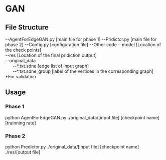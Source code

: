 # GAN
## File Structure
--AgentForEdgeGAN.py [main file for phase 1]
--Pridictor.py [main file for phase 2]
--Config.py [configuration file]
--Other code
--model [Location of the check points]  
--res [Location of the final pridiction output]  
--original_data  
&nbsp;&nbsp;&nbsp;&nbsp;&nbsp;&nbsp;--\*.txt.sdne [edge list of input graph]  
&nbsp;&nbsp;&nbsp;&nbsp;&nbsp;&nbsp;--\*.txt.sdne_group [label of the vertices in the corresponding graph] *For validation 
## Usage
### Phase 1
python AgentForEdgeGAN.py ./original_data/[input file] [checkpoint name] [trainning rate]
### Phase 2
python Predictor.py ./original_data/[input file] [checkpoint name] ./res/[output file]
